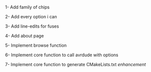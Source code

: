 1- Add family of chips

2- Add every option i can

3- Add line-edits for fuses

4- Add about page

5- Implement browse function

6- Implement core function to call avrdude with options

7- Implement core function to generate CMakeLists.txt *enhancement*  
